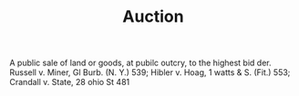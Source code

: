 ---
title: Auction
permalink: "/definitions/auction.html"
body: A public sale of land or goods, at pubilc outcry, to the highest bid der. Russell
  v. Miner, Gl Burb. (N. Y.) 539; Hibler v. Hoag, 1 watts & S. (Fit.) 553; Crandall
  v. State, 28 ohio St 481
published_at: '2018-07-07'
layout: post
---